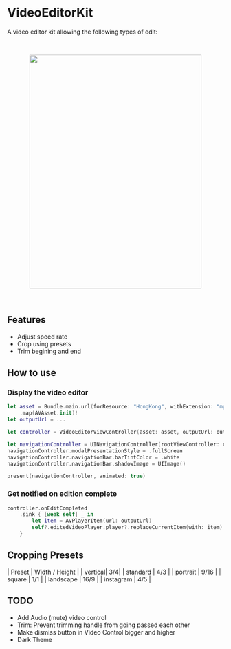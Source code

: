 # VideoEditorKit

A video editor kit allowing the following types of edit:

<br/>
<p align="center">
  <img src="https://i.postimg.cc/8zyjzGLn/Video-Editor-Kit.png" width="400" height="542">
</p>
<br/>

## Features

- Adjust speed rate
- Crop using presets
- Trim begining and end

## How to use

### Display the video editor

```swift
let asset = Bundle.main.url(forResource: "HongKong", withExtension: "mp4")
    .map(AVAsset.init)!
let outputUrl = ...

let controller = VideoEditorViewController(asset: asset, outputUrl: outputUrl)

let navigationController = UINavigationController(rootViewController: controller)
navigationController.modalPresentationStyle = .fullScreen
navigationController.navigationBar.barTintColor = .white
navigationController.navigationBar.shadowImage = UIImage()

present(navigationController, animated: true)
```

### Get notified on edition complete


```swift
controller.onEditCompleted
    .sink { [weak self] _ in
        let item = AVPlayerItem(url: outputUrl)
        self?.editedVideoPlayer.player?.replaceCurrentItem(with: item)
    }
```

## Cropping Presets

| Preset      | Width / Height |
| vertical| 3/4|
| standard | 4/3 |
| portrait | 9/16 |
| square | 1/1 |
| landscape | 16/9 |
| instagram | 4/5 |

## TODO

- Add Audio (mute) video control
- Trim: Prevent trimming handle from going passed each other
- Make dismiss button in Video Control bigger and higher
- Dark Theme
